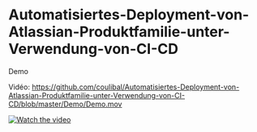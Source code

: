 # Automatisiertes-Deployment-von-Atlassian-Produktfamilie-unter-Verwendung-von-CI-CD

Demo

Vidéo: https://github.com/coulibal/Automatisiertes-Deployment-von-Atlassian-Produktfamilie-unter-Verwendung-von-CI-CD/blob/master/Demo/Demo.mov

[![Watch the video](https://i.imgur.com/vKb2F1B.png)](https://youtu.be/vt5fpE0bzSY)
